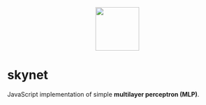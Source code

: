 <div align="center">
  <img src="https://miro.medium.com/max/3840/1*fSp3LOg8N8YN-eiIOFJ9pA.jpeg" width="100px">
</div> 

# skynet
JavaScript implementation of simple **multilayer perceptron (MLP)**. 

